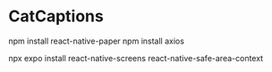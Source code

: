 # CatCaptions

npm install react-native-paper
npm install axios       

npx expo install react-native-screens react-native-safe-area-context